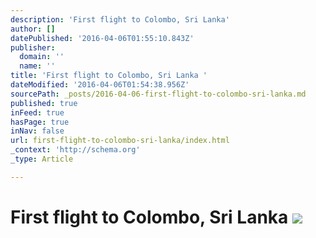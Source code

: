 ```yaml
---
description: 'First flight to Colombo, Sri Lanka'
author: []
datePublished: '2016-04-06T01:55:10.843Z'
publisher:
  domain: ''
  name: ''
title: 'First flight to Colombo, Sri Lanka '
dateModified: '2016-04-06T01:54:38.956Z'
sourcePath: _posts/2016-04-06-first-flight-to-colombo-sri-lanka.md
published: true
inFeed: true
hasPage: true
inNav: false
url: first-flight-to-colombo-sri-lanka/index.html
_context: 'http://schema.org'
_type: Article

---
```

# First flight to Colombo, Sri Lanka ![](https://the-grid-user-content.s3-us-west-2.amazonaws.com/93986e2a-0718-4389-aeb1-f5f0cae570ac.png)